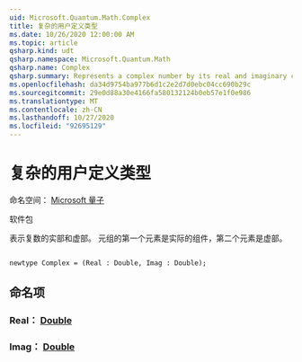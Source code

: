 ```yaml
---
uid: Microsoft.Quantum.Math.Complex
title: 复杂的用户定义类型
ms.date: 10/26/2020 12:00:00 AM
ms.topic: article
qsharp.kind: udt
qsharp.namespace: Microsoft.Quantum.Math
qsharp.name: Complex
qsharp.summary: Represents a complex number by its real and imaginary components. The first element of the tuple is the real component, the second one - the imaginary component.
ms.openlocfilehash: da34d9754ba977b6d1c2e2d7d0ebc04cc690b29c
ms.sourcegitcommit: 29e0d88a30e4166fa580132124b0eb57e1f0e986
ms.translationtype: MT
ms.contentlocale: zh-CN
ms.lasthandoff: 10/27/2020
ms.locfileid: "92695129"
---
```

# <a name="complex-user-defined-type"></a>复杂的用户定义类型

命名空间： [Microsoft 量子](xref:Microsoft.Quantum.Math)

软件包 [](https://nuget.org/packages/)


表示复数的实部和虚部。
元组的第一个元素是实际的组件，第二个元素是虚部。

```qsharp

newtype Complex = (Real : Double, Imag : Double);
```



## <a name="named-items"></a>命名项

### <a name="real--double"></a>Real： [Double](xref:microsoft.quantum.lang-ref.double)


### <a name="imag--double"></a>Imag： [Double](xref:microsoft.quantum.lang-ref.double)


